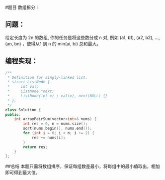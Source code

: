#题目
数组拆分 I
## 问题： 
给定长度为 2n 的数组, 你的任务是将这些数分成 n 对, 例如 (a1, b1), (a2, b2), ..., (an, bn) ，使得从1 到 n 的 min(ai, bi) 总和最大。
## 编程实现：
```C++
/**
 * Definition for singly-linked list.
 * struct ListNode {
 *     int val;
 *     ListNode *next;
 *     ListNode(int x) : val(x), next(NULL) {}
 * };
 */
class Solution {
public:
    int arrayPairSum(vector<int>& nums) {
        int res = 0, n = nums.size();
        sort(nums.begin(), nums.end());
        for (int i = 0; i < n; i += 2) {
            res += nums[i];
        }
        return res;
    }
};
```
##总结
本题只需将数组排序，保证每组数差最小，将每组中的最小值取出，相加即可得到最大值。